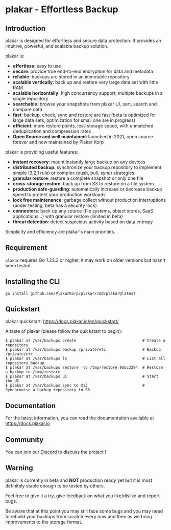 # plakar - Effortless Backup

## Introduction

plakar is designed for effortless and secure data protection. It provides an intuitive, powerful, and scalable backup solution.

plakar is:
- **effortless**: easy to use
- **secure**: provide true end-to-end encryption for data and metadata
- **reliable**: backups are stored in an immutable repository
- **scalable vertically**: back up and restore very large data set with little RAM
- **scalable horizontally**: high concurrency support, multiple backups in a single repository
- **searchable**: browse your snapshots from plakar UI, sort, search and compare data
- **fast**: backup, check, sync and restore are fast (beta is optimized for large data sets, optimization for small one are in progress)
- **efficient**: more restore points, less storage space, with unmatched deduplication and compression rates
- **Open Source and well maintained**: launched in 2021, open source forever and now maintained by Plakar Korp

plakar is providing useful features:
- **instant recovery**: mount instantly large backup on any devices
- **distributed backup**: synchronize your backup repository to implement simple (3,2,1 rule) or complex (push, pull, sync) strategies
- **granular restore**: restore a complete snapshot or only one file
- **cross-storage restore**: back up from S3 to restore on a file system
- **production safe-guarding**: automatically increase or decrease backup speed to protect your production workloads 
- **lock free maintenance**: garbage collect without production interruptions (under testing, beta has a security lock)
- **connectors**: back up any source (file systems, object stores, SaaS applications...) with granular restore (limited in beta)
- **threat detection**: detect suspicious activity based on data entropy


Simplicity and efficiency are plakar's main priorities.

## Requirement

`plakar` requires Go 1.23.3 or higher,
it may work on older versions but hasn't been tested.


## Installing the CLI

```
go install github.com/PlakarKorp/plakar/cmd/plakar@latest
```

## Quickstart

plakar quickstart: https://docs.plakar.io/en/quickstart/

A taste of plakar (please follow the quickstart to begin):
```
$ plakar at /var/backups create                             # Create a repository
$ plakar at /var/backups backup /private/etc                # Backup /private/etc
$ plakar at /var/backups ls                                 # List all repository backup
$ plakar at /var/backups restore -to /tmp/restore 9abc3294  # Restore a backup to /tmp/restore
$ plakar at /var/backups ui                                 # Start the UI
$ plakar at /var/backups sync to @s3                        # Synchronise a backup repository to S3

```

## Documentation

For the latest information,
you can read the documentation available at https://docs.plakar.io

## Community

You can join our [Discord](https://discord.gg/uuegtnF2Q5) to discuss the project !

## Warning

plakar is currently in beta and **NOT** production ready yet but it is most definitely stable enough to be tested by others.

Feel free to give it a try, give feedback on what you like/dislike and report bugs.

Be aware that at this point you may still face some bugs and you may need to rebuild your backups from scratch every now and then as we bring improvements to the storage format.
